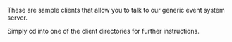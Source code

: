 
These are sample clients that allow you to talk to our
generic event system server.

Simply cd into one of the client directories for further instructions.

